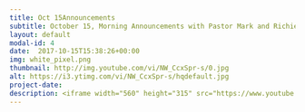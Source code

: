 ```yaml
---
title: Oct 15Announcements
subtitle: October 15, Morning Announcements with Pastor Mark and Richie Runnells.
layout: default
modal-id: 4 
date:  2017-10-15T15:38:26+00:00
img: white_pixel.png
thumbnail: http://img.youtube.com/vi/NW_CcxSpr-s/0.jpg
alt: https://i3.ytimg.com/vi/NW_CcxSpr-s/hqdefault.jpg
project-date: 
description: <iframe width="560" height="315" src="https://www.youtube.com/embed/NW_CcxSpr-s" frameborder="0" allowfullscreen></iframe> 
---
```

